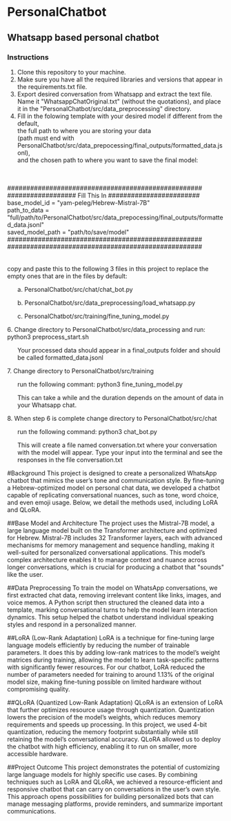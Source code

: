 # PersonalChatbot
## Whatsapp based personal chatbot

### Instructions
  1. Clone this repository to your machine.
  2. Make sure you have all the required libraries and versions that appear in the requirements.txt file.
  3. Export desired conversation from Whatsapp and extract the text file. Name it "WhatsappChatOriginal.txt" (without the quotations), and place it in the "PersonalChatbot/src/data_preprocessing" directory.
  4. Fill in the folowing template with your desired model if different from the default,<br />
     the full path to where you are storing your data <br />
     (path must end with PersonalChatbot/src/data_prepocessing/final_outputs/formatted_data.jsonl),<br />
     and the chosen path to where you want to save the final model:<br />
<br />
<br />
      ###################################################<br />
      ################## Fill This In ########################<br />
      base_model_id = "yam-peleg/Hebrew-Mistral-7B"<br />
      path_to_data = "full/path/to/PersonalChatbot/src/data_prepocessing/final_outputs/formatted_data.jsonl"<br />
      saved_model_path = "path/to/save/model"<br />
      ###################################################<br />
      ###################################################<br />
<br />
<br />
     copy and paste this to the following 3 files in this project to replace the empty ones that are in the files by default:
       <ul>a. PersonalChatbot/src/chat/chat_bot.py</ul>
       <ul>b. PersonalChatbot/src/data_preprocessing/load_whatsapp.py</ul>
       <ul>c. PersonalChatbot/src/training/fine_tuning_model.py</ul>
  6. Change directory to PersonalChatbot/src/data_processing and run: python3 preprocess_start.sh
     <ul>Your processed data should appear in a final_outputs folder and should be called formatted_data.jsonl</ul>
  7. Change directory to PersonalChatbot/src/training
     <ul>run the following commant: python3 fine_tuning_model.py</ul>
     <ul>This can take a while and the duration depends on the amount of data in your Whatsapp chat.</ul>
  8. When step 6 is complete change directory to PersonalChatbot/src/chat</ul>
     <ul>run the following command: python3 chat_bot.py</ul>
     <ul>This will create a file named conversation.txt where your conversation with the model will appear. Type your input into the terminal and see the responses in the file conversation.txt</ul>

#Background
This project is designed to create a personalized WhatsApp chatbot that mimics the user’s tone and communication style. By fine-tuning a Hebrew-optimized model on personal chat data, 
we developed a chatbot capable of replicating conversational nuances, such as tone, word choice, and even emoji usage. Below, we detail the methods used, including LoRA and QLoRA.

##Base Model and Architecture
The project uses the Mistral-7B model, a large language model built on the Transformer architecture and optimized for Hebrew. Mistral-7B includes 32 Transformer layers, each with advanced mechanisms for memory management and sequence handling, 
making it well-suited for personalized conversational applications. This model’s complex architecture enables it to manage context and nuance across longer conversations, which is crucial for producing a chatbot that "sounds" like the user.

##Data Preprocessing
To train the model on WhatsApp conversations, we first extracted chat data, removing irrelevant content like links, images, and voice memos. A Python script then structured the cleaned data into a template, 
marking conversational turns to help the model learn interaction dynamics. This setup helped the chatbot understand individual speaking styles and respond in a personalized manner.

##LoRA (Low-Rank Adaptation)
LoRA is a technique for fine-tuning large language models efficiently by reducing the number of trainable parameters. It does this by adding low-rank matrices to the model’s weight matrices during training, 
allowing the model to learn task-specific patterns with significantly fewer resources. For our chatbot, LoRA reduced the number of parameters needed for training to around 1.13% of the original model size, 
making fine-tuning possible on limited hardware without compromising quality.

##QLoRA (Quantized Low-Rank Adaptation)
QLoRA is an extension of LoRA that further optimizes resource usage through quantization. Quantization lowers the precision of the model’s weights, which reduces memory requirements and speeds up processing. 
In this project, we used 4-bit quantization, reducing the memory footprint substantially while still retaining the model’s conversational accuracy. 
QLoRA allowed us to deploy the chatbot with high efficiency, enabling it to run on smaller, more accessible hardware.

##Project Outcome
This project demonstrates the potential of customizing large language models for highly specific use cases. By combining techniques such as LoRA and QLoRA, 
we achieved a resource-efficient and responsive chatbot that can carry on conversations in the user’s own style. 
This approach opens possibilities for building personalized bots that can manage messaging platforms, provide reminders, and summarize important communications.

